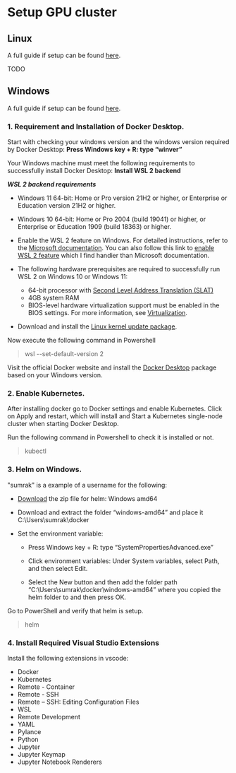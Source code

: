 # Setup GPU cluster

## Linux
A full guide if setup can be found [here](https://blog.ltu-ai.dev/python-setup-for-kubernetes-using-linux-gpu-enabled/).

TODO

## Windows
A full guide if setup can be found [here](https://blog.ltu-ai.dev/python-setup-for-kubernetes-using-windows/).

### 1. Requirement and Installation of Docker Desktop.

Start with checking your windows version and the windows version required by Docker Desktop: **Press Windows key + R: type “winver”**

Your Windows machine must meet the following requirements to successfully install Docker Desktop: **Install WSL 2 backend**

***WSL 2 backend requirements***

- Windows 11 64-bit: Home or Pro version 21H2 or higher, or Enterprise or Education version 21H2 or higher.

- Windows 10 64-bit: Home or Pro 2004 (build 19041) or higher, or Enterprise or Education 1909 (build 18363) or higher.

- Enable the WSL 2 feature on Windows. For detailed instructions, refer to the [Microsoft documentation](https://learn.microsoft.com/en-us/windows/wsl/install). You can also follow this link to [enable WSL 2 feature](https://www.configserverfirewall.com/windows-10/windows-subsystem-for-linux-2/) which I find handier than Microsoft documentation.

- The following hardware prerequisites are required to successfully run WSL 2 on Windows 10 or Windows 11:
  - 64-bit processor with [Second Level Address Translation (SLAT)](https://en.wikipedia.org/wiki/Second_Level_Address_Translation)
  - 4GB system RAM
  - BIOS-level hardware virtualization support must be enabled in the BIOS settings. For more information, see [Virtualization](https://docs.docker.com/desktop/troubleshoot/overview/#virtualization-must-be-enabled).
- Download and install the [Linux kernel update package](https://learn.microsoft.com/sv-se/windows/wsl/install-manual#step-4---download-the-linux-kernel-update-package).

Now execute the following command in Powershell
> wsl --set-default-version 2

Visit the official Docker website and install the [Docker Desktop](https://www.docker.com/products/docker-desktop/) package based on your Windows version.

### 2. Enable Kubernetes.
After installing docker go to Docker settings and enable Kubernetes. Click on Apply and restart, which will install and Start a Kubernetes single-node cluster when starting Docker Desktop.

Run the following command in Powershell to check it is installed or not.
> kubectl

### 3. Helm on Windows.
"sumrak" is a example of a username for the following:

- [Download](https://github.com/helm/helm/releases) the zip file for helm: Windows amd64

- Download and extract the folder “windows-amd64” and place it C:\Users\sumrak\docker

- Set the environment variable:
  - Press Windows key + R: type “SystemPropertiesAdvanced.exe”

  - Click environment variables: Under System variables, select Path, and then select Edit.

  - Select the New button and then add the folder path “C:\Users\sumrak\docker\windows-amd64” where you copied the helm folder to and then press OK.

Go to PowerShell and verify that helm is setup.
> helm

### 4. Install Required Visual Studio Extensions
Install the following extensions in vscode: 
- Docker
- Kubernetes
- Remote - Container
- Remote - SSH 
- Remote – SSH: Editing Configuration Files
- WSL
- Remote Development
- YAML
- Pylance
- Python
- Jupyter
- Jupyter Keymap
- Jupyter Notebook Renderers

